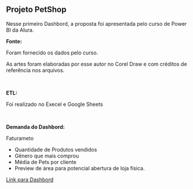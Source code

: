 
<h2><strong>Projeto PetShop</strong></h2>
<p>Nesse primeiro Dashbord, a proposta foi apresentada pelo curso de Power BI da Alura.</p>
<p><strong>Fonte:</strong></p>
<p>Foram fornecido os dados pelo curso.</p>
<p>As artes foram elaboradas por esse autor no Corel Draw e com cr&eacute;ditos de refer&ecirc;ncia nos arquivos.</p>
<p>&nbsp;</p>
<p><strong>ETL:</strong></p>
<p>Foi realizado no Execel e Google Sheets</p>
<p>&nbsp;</p>
<p><strong>Demanda do Dashbord:</strong></p>
<p>Faturameto</p>
<ul>
<li>Quantidade de Produtos vendidos</li>
<li>G&ecirc;nero que mais comprou</li>
<li>M&eacute;dia de Pets por cliente</li>
<li>Preview de &aacute;rea para potencial abertura de loja f&iacute;sica.</li>
</ul>
<p><a href="https://app.powerbi.com/view?r=eyJrIjoiMGVlNThkMDQtYmUzNi00YTZjLWFiZmMtZjMyNjRkNDc3OWNmIiwidCI6ImFjNGQwYzNlLWJhYTAtNGZhYS05OTc0LTM4NjQwNmE4YzAzOSJ9" target="_blank">Link para Dashbord</a></p>
